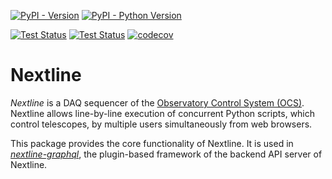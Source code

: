 [![PyPI - Version](https://img.shields.io/pypi/v/nextline.svg)](https://pypi.org/project/nextline)
[![PyPI - Python Version](https://img.shields.io/pypi/pyversions/nextline.svg)](https://pypi.org/project/nextline)

[![Test Status](https://github.com/simonsobs/nextline/actions/workflows/unit-test.yml/badge.svg)](https://github.com/simonsobs/nextline/actions/workflows/unit-test.yml)
[![Test Status](https://github.com/simonsobs/nextline/actions/workflows/type-check.yml/badge.svg)](https://github.com/simonsobs/nextline/actions/workflows/type-check.yml)
[![codecov](https://codecov.io/gh/simonsobs/nextline/branch/main/graph/badge.svg)](https://codecov.io/gh/simonsobs/nextline)

# Nextline

_Nextline_ is a DAQ sequencer of the [Observatory Control System
(OCS)](https://github.com/simonsobs/ocs/). Nextline allows line-by-line
execution of concurrent Python scripts, which control telescopes, by multiple
users simultaneously from web browsers.

This package provides the core functionality of Nextline. It is used in
[_nextline-graphql_](https://github.com/simonsobs/nextline-graphql), the
plugin-based framework of the backend API server of Nextline.
